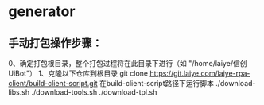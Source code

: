 # generator
## 手动打包操作步骤：
0、确定打包根目录，整个打包过程将在此目录下进行（如 "/home/laiye/信创UiBot"）
1、克隆以下仓库到根目录
git clone https://git.laiye.com/laiye-rpa-client/build-client-script.git
在build-client-script路径下运行脚本
./download-libs.sh
./download-tools.sh
./download-tpl.sh

